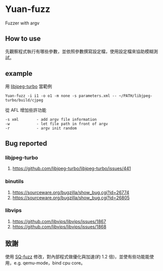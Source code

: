 # Yuan-fuzz
Fuzzer with argv
## How to use
先觀察程式執行有哪些參數，並依照參數撰寫設定檔，使用設定檔來協助模糊測試。
## example
用 [libjpeg-turbo](https://github.com/libjpeg-turbo/libjpeg-turbo) 當範例
``` 
Yuan-fuzz -i i1 -o o1 -m none -s parameters.xml -- ~/PATH/libjpeg-turbo/build/cjpeg
```
從 AFL 增加些許功能
```
-s xml        - add argv file information
-w            - let file path in front of argv
-r            - argv init random
```
## Bug reported
### libjpeg-turbo
1. https://github.com/libjpeg-turbo/libjpeg-turbo/issues/441
### binutils
1. https://sourceware.org/bugzilla/show_bug.cgi?id=26774
2. https://sourceware.org/bugzilla/show_bug.cgi?id=26805
### libvips
1. https://github.com/libvips/libvips/issues/1867
2. https://github.com/libvips/libvips/issues/1868

## 致謝
使用 [SQ-fuzz](https://github.com/fdgkhdkgh/SQ-Fuzz) 修改，對內部程式做優化與加速(約 1.2 倍)，並使有些功能能使用，e.g. qemu-mode，bind cpu core。